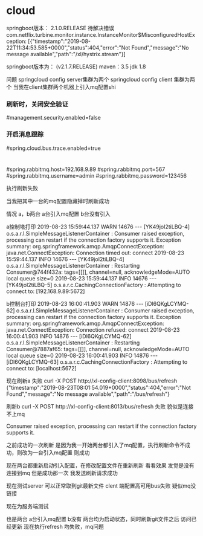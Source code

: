 # cloud
springboot版本： 2.1.0.RELEASE
待解决错误
    com.netflix.turbine.monitor.instance.InstanceMonitor$MisconfiguredHostException: [{"timestamp":"2019-08-22T11:34:53.585+0000","status":404,"error":"Not Found","message":"No message available","path":"/xl/hystrix.stream"}]

springboot版本为：  (v2.1.7.RELEASE)
maven：3.5
jdk 1.8




问题
 springcloud config server集群为两个
 springcloud config client 集群为两个
 当我在client集群两个机器上引入mq配置shi
 ### 刷新时，关闭安全验证
#management.security.enabled=false
### 开启消息跟踪
#spring.cloud.bus.trace.enabled=true
#
#spring.rabbitmq.host=192.168.9.89
#spring.rabbitmq.port=567
#spring.rabbitmq.username=admin
#spring.rabbitmq.password=123456

执行刷新失败

当我把其中一台的mq配置隐藏掉时刷新成功

情况
a，b两台
a台引入mq配置   b台没有引入

a控制塔打印
2019-08-23 15:59:44.137  WARN 14676 --- [YK49joI2tiLBQ-4] o.s.a.r.l.SimpleMessageListenerContainer : Consumer raised exception, processing can restart if the connection factory supports it. Exception summary: org.springframework.amqp.AmqpConnectException: java.net.ConnectException: Connection timed out: connect
2019-08-23 15:59:44.137  INFO 14676 --- [YK49joI2tiLBQ-4] o.s.a.r.l.SimpleMessageListenerContainer : Restarting Consumer@744f432a: tags=[[]], channel=null, acknowledgeMode=AUTO local queue size=0
2019-08-23 15:59:44.137  INFO 14676 --- [YK49joI2tiLBQ-5] o.s.a.r.c.CachingConnectionFactory       : Attempting to connect to: [192.168.9.89:5672]

b控制台打印
2019-08-23 16:00:41.903  WARN 14876 --- [iDl6QKgLCYMQ-62] o.s.a.r.l.SimpleMessageListenerContainer : Consumer raised exception, processing can restart if the connection factory supports it. Exception summary: org.springframework.amqp.AmqpConnectException: java.net.ConnectException: Connection refused: connect
2019-08-23 16:00:41.903  INFO 14876 --- [iDl6QKgLCYMQ-62] o.s.a.r.l.SimpleMessageListenerContainer : Restarting Consumer@7887af65: tags=[[]], channel=null, acknowledgeMode=AUTO local queue size=0
2019-08-23 16:00:41.903  INFO 14876 --- [iDl6QKgLCYMQ-63] o.s.a.r.c.CachingConnectionFactory       : Attempting to connect to: [localhost:5672]

现在刷新a  失败  curl -X POST http://xl-config-client:8098/bus/refresh
{"timestamp":"2019-08-23T08:01:54.019+0000","status":404,"error":"Not Found","message":"No message available","path":"/bus/refresh"}


刷新b    curl -X POST http://xl-config-client:8013/bus/refresh 失败
貌似是连接不上mq

 
Consumer raised exception, processing can restart if the connection factory supports it.

之前成功的一次刷新 是因为我一开始两台都引入了mq配置，执行刷新命令不成功，则改为一台引入mq配置 则成功 


现在两台都重新启动引入配置，在修改配置文件在重新刷新 看看效果
发觉是没有连接到mq 但是成功那一次 我发送刷新请求成功

现在测试server 可以正常取到git最新文件 
clent 端配置高可用bus失败  疑似mq没链接

现在为服务端测试

也是两台
a台引入mq配置 b没有 两台均为启动状态，同时刷新git文件之后
访问已经更新
现在执行refresh
均失败，mq问题



